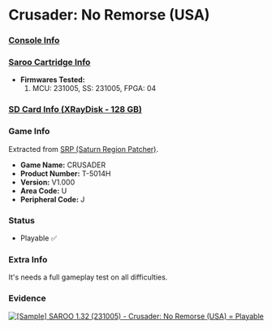 # Crusader: No Remorse (USA)

### [Console Info](../../../../../Info/Consoles/VA13/README.md)

### [Saroo Cartridge Info](../../../../../Info/Cartridges/RetroGameParadiseStore/1.32F/README.md)

- <b>Firmwares Tested:</b>
  1. MCU: 231005, SS: 231005, FPGA: 04

### [SD Card Info (XRayDisk - 128 GB)](../../../../../Info/SdCards/XRayDisk/128GB/fat32/README.md)

### Game Info

Extracted from [SRP (Saturn Region Patcher)](https://segaxtreme.net/resources/saturn-region-patcher.81/download).

- <b>Game Name:</b> CRUSADER
- <b>Product Number:</b> T-5014H
- <b>Version:</b> V1.000
- <b>Area Code:</b> U
- <b>Peripheral Code:</b> J

### Status

- Playable :white_check_mark:

### Extra Info

It's needs a full gameplay test on all difficulties.

### Evidence

[![[Sample] SAROO 1.32 (231005) - Crusader: No Remorse (USA) = Playable](https://img.youtube.com/vi/ODvDGaCH8ec/0.jpg)](https://www.youtube.com/watch?v=ODvDGaCH8ec)
